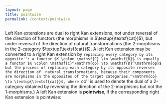 ```yaml
---
layout: page
title: pointwise
permalink: /context/pointwise
---
```

Left Kan extensions are dual to right Kan extensions, not under reversal of the direction of functors (the morphisms in $\textup{\textsf{cat}}$), but under reversal of the direction of natural transformations (the 2-morphisms in the 2-category $\textup{\textsf{cat}}$). A left Kan extension may be converted to a right Kan extension by ``replacing every category by its opposite'': a functor $K \colon \mathsf{C} \to \mathsf{D}$ is equally a functor $K \colon \mathsf{C}^\mathrm{op} \to \mathsf{D}^\mathrm{op}$ but the process of replacing each category by its opposite reverses the direction of  natural transformations, because their components are morphisms in the opposites of the target categories.^\mathrm{co} \to \textup{\textsf{cat}}$, where ``co'' is used to denote the dual of a 2-category obtained by reversing the direction of the 2-morphisms but not the 1-morphisms.} A left Kan extension is **pointwise**, if the corresponding right Kan extension is pointwise:
